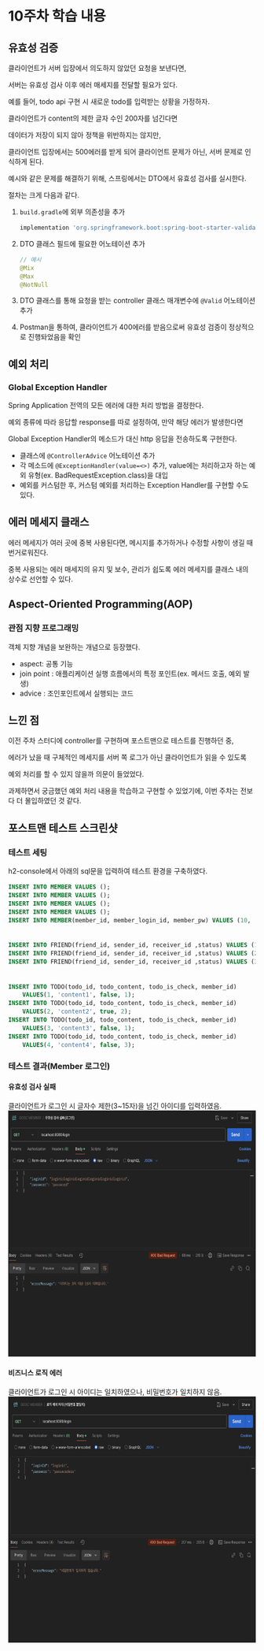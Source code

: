 # 10주차 학습 내용

## 유효성 검증
클라이언트가 서버 입장에서 의도하지 않았던 요청을 보낸다면,

서버는 유효성 검사 이후 에러 매세지를 전달할 필요가 있다.

예를 들어, todo api 구현 시 새로운 todo를 입력받는 상황을 가정하자.

클라이언트가 content의 제한 글자 수인 200자를 넘긴다면

데이터가 저장이 되지 않아 정책을 위반하지는 않지만,

클라이언트 입장에서는 500에러를 받게 되어 클라이언트 문제가 아닌, 서버 문제로 인식하게 된다.

예시와 같은 문제를 해결하기 위해, 스프링에서는 DTO에서 유효성 검사를 실시한다.

절차는 크게 다음과 같다.

1. `build.gradle`에 외부 의존성을 추가
	```gradle
	implementation 'org.springframework.boot:spring-boot-starter-validation'
	```
2. DTO 클래스 필드에 필요한 어노테이션 추가
	```java
	// 예시
	@Mix
	@Max
	@NotNull
	```
3. DTO 클래스를 통해 요청을 받는 controller 클래스 매개변수에 `@Valid` 어노테이션 추가

4. Postman을 통하여, 클라이언트가 400에러를 받음으로써 유효성 검증이 정상적으로 진행돠었음을 확인

## 예외 처리

### Global Exception Handler
Spring Application 전역의 모든 에러에 대한 처리 방법을 결정한다.

예외 종류에 따라 응답할 response를 따로 설정하여, 만약 해당 에러가 발생한다면

Global Exception Handler의 메소드가 대신 http 응답을 전송하도록 구현한다.

- 클래스에 `@ControllerAdvice` 어노테이션 추가
- 각 메소드에 `@ExceptionHandler(value=<>)` 추가, value에는 처리하고자 하는 예외 유형(ex. BadRequestException.class)을 대입 
- 예외를 커스텀한 후, 커스텀 예외를 처리하는 Exception Handler를 구현할 수도 있다.

## 에러 메세지 클래스

에러 메세지가 여러 곳에 중복 사용된다면, 메시지를 추가하거나 수정할 사항이 생길 때 번거로워진다.

중복 사용되는 에러 매세지의 유지 및 보수, 관리가 쉽도록 에러 메세지를 클래스 내의 상수로 선언할 수 있다. 

## Aspect-Oriented Programming(AOP)
### 관점 지향 프로그래밍

객체 지향 개념을 보완하는 개념으로 등장했다.
- aspect: 공통 기능
- join point : 애플리케이션 실행 흐름에서의 특정 포인트(ex. 메서드 호출, 예외 발생)
- advice : 조인포인트에서 실행되는 코드

## 느낀 점
이전 주차 스터디에 controller를 구현하며 포스트맨으로 테스트를 진행하던 중,

에러가 났을 때 구체적인 메세지를 서버 쪽 로그가 아닌 클라이언트가 읽을 수 있도록

예외 처리를 할 수 있지 않을까 의문이 들었었다.

과제하면서 궁금했던 예외 처리 내용을 학습하고 구현할 수 있었기에, 이번 주차는 전보다 더 몰입하였던 것 같다.


## 포스트맨 테스트 스크린샷

### 테스트 세팅
h2-console에서 아래의 sql문을 입력하여 테스트 환경을 구축하였다.
```sql
INSERT INTO MEMBER VALUES ();
INSERT INTO MEMBER VALUES ();
INSERT INTO MEMBER VALUES ();
INSERT INTO MEMBER VALUES ();
INSERT INTO MEMBER(member_id, member_login_id, member_pw) VALUES (10, 'loginid', 'password');


INSERT INTO FRIEND(friend_id, sender_id, receiver_id ,status) VALUES (1, 1, 2, 'pending');
INSERT INTO FRIEND(friend_id, sender_id, receiver_id ,status) VALUES (2, 1, 3, 'pending');
INSERT INTO FRIEND(friend_id, sender_id, receiver_id ,status) VALUES (3, 2, 4, 'pending');


INSERT INTO TODO(todo_id, todo_content, todo_is_check, member_id)
    VALUES(1, 'content1', false, 1);
INSERT INTO TODO(todo_id, todo_content, todo_is_check, member_id)
    VALUES(2, 'content2', true, 2);
INSERT INTO TODO(todo_id, todo_content, todo_is_check, member_id)
    VALUES(3, 'content3', false, 1);
INSERT INTO TODO(todo_id, todo_content, todo_is_check, member_id)
    VALUES(4, 'content4', false, 3);
```

### 테스트 결과(Member 로그인)
#### 유효성 검사 실패
클라이언트가 로그인 시 글자수 제한(3~15자)을 넘긴 아이디를 입력하였음.
<img src="./test_login_validation.png" width="700" height="500">

#### 비즈니스 로직 에러
클라이언트가 로그인 시 아이디는 일치하였으나, 비밀번호가 일치하지 않음.
<img src="./test_login_exception.png" width="700" height="500">